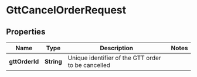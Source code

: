 # GttCancelOrderRequest

## Properties
Name | Type | Description | Notes
------------ | ------------- | ------------- | -------------
**gttOrderId** | **String** | Unique identifier of the GTT order to be cancelled | 
